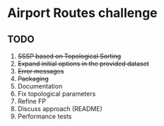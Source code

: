 # Airport Routes challenge

## TODO
1. ~~SSSP based on Topological Sorting~~
1. ~~Expand initial options in the provided dataset~~
1. ~~Error messages~~
1. ~~Packaging~~
1. Documentation
1. Fix topological parameters
1. Refine FP
1. Discuss approach (README)
1. Performance tests